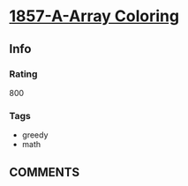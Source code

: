 # [1857-A-Array Coloring](https://codeforces.com/problemset/problem/1857/A)

## Info

### Rating

800

### Tags

- greedy
- math

## __COMMENTS__

> 
